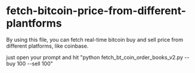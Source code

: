 # fetch-bitcoin-price-from-different-plantforms

By using this file, you can fetch real-time bitcoin buy and sell price from different platforms, like coinbase.

just open your prompt and hit "python fetch_bt_coin_order_books_v2.py --buy 100 --sell 100"
